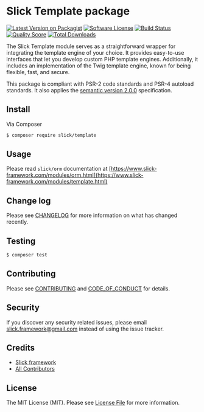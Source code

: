 # Slick Template package

[![Latest Version on Packagist][ico-version]][link-packagist]
[![Software License][ico-license]](LICENSE.md)
[![Build Status](https://img.shields.io/github/actions/workflow/status/slickframework/template/continuous-integration.yml?style=flat-square)](https://github.com/slickframework/template/actions/workflows/continuous-integration.yml)
[![Quality Score][ico-code-quality]][link-code-quality]
[![Total Downloads][ico-downloads]][link-downloads]

The Slick Template module serves as a straightforward wrapper for integrating the template
engine of your choice. It provides easy-to-use interfaces that let you develop custom PHP
template engines. Additionally, it includes an implementation of the Twig template engine,
known for being flexible, fast, and secure.

This package is compliant with PSR-2 code standards and PSR-4 autoload standards. It
also applies the [semantic version 2.0.0](http://semver.org) specification.

## Install

Via Composer

``` bash
$ composer require slick/template
```

## Usage
Please read `slick/orm` documentation at [https://www.slick-framework.com/modules/orm.html](https://www.slick-framework.com/modules/template.html)

## Change log

Please see [CHANGELOG](CHANGELOG.md) for more information on what has changed recently.

## Testing

``` bash
$ composer test
```

## Contributing

Please see [CONTRIBUTING](CONTRIBUTING.md) and [CODE_OF_CONDUCT](CONDUCT.md) for details.

## Security

If you discover any security related issues, please email slick.framework@gmail.com instead of using the issue tracker.


## Credits

- [Slick framework](https://github.com/slickframework)
- [All Contributors](https://github.com/slickframework/template/graphs/contributors)

## License

The MIT License (MIT). Please see [License File](LICENSE.md) for more information.

[ico-version]: https://img.shields.io/packagist/v/slick/template.svg?style=flat-square
[ico-license]: https://img.shields.io/badge/license-MIT-brightgreen.svg?style=flat-square
[ico-scrutinizer]: https://img.shields.io/scrutinizer/coverage/g/slickframework/template.svg?style=flat-square
[ico-code-quality]: https://img.shields.io/scrutinizer/g/slickframework/template.svg?style=flat-square
[ico-downloads]: https://img.shields.io/packagist/dt/slick/template.svg?style=flat-square

[link-packagist]: https://packagist.org/packages/slick/template
[link-scrutinizer]: https://scrutinizer-ci.com/g/slickframework/template/code-structure
[link-code-quality]: https://scrutinizer-ci.com/g/slickframework/template
[link-downloads]: https://packagist.org/packages/slickframework/template
[link-contributors]: https://github.com/slickframework/template/graphs/contributors

